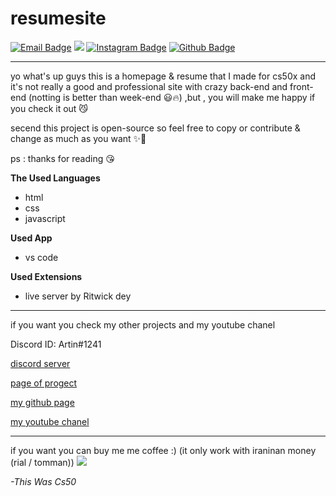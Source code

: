 # resumesite
[![Email Badge](https://img.shields.io/badge/-Email-c14438?style=flat-square&logo=Gmail&logoColor=white&link=mailto:art.1387.na@gmail.com)](mailto:art.1387.na@gmail.com)
![](https://dcbadge.vercel.app/api/shield/1010448380280983552?style=flat&theme=compact=true?theme=default)
[![Instagram Badge](https://img.shields.io/badge/-Instagram-purple?style=flat&logo=instagram&logoColor=white&link=https://instagram.com/artin.navidgoli/)](https://space.bilibili.com/7708412)
[![Github Badge](https://img.shields.io/badge/-Github-232323?style=flat-square&logo=Github&logoColor=white&link=https://space.bilibili.com/7708412)](https://github.com/Artinnavidgoli)

****
yo what's up guys this is a homepage & resume that I made for cs50x and it's not really a good and professional site with crazy back-end and front-end (notting is better than week-end 😃🔥) ,but , you will make me happy if you check it out 😼

secend this project is open-source so feel free to copy or contribute & change as much as you want ✨🫶

ps : thanks for reading 😘








**The Used Languages**

- html
- css
- javascript

**Used App**

- vs code

**Used Extensions**

- live server by Ritwick dey

****
if you want you check my other projects and my youtube chanel 

Discord ID: Artin#1241

[discord server](https://discord.gg/4gfjaPjv3Q)

[page of progect](https://github.com/Artinnavidgoli/resumesite)

[my github page](https://github.com/Artinnavidgoli)

[my youtube chanel](https://www.youtube.com/channel/UCunxVBWNJo3RXC_BNu2s4rw)

****

if you want you can buy me me coffee :) (it only work with iraninan money (rial / tomman))
<a href="https://coffeebede.ir/buycoffee/time.to.code.with.me"><img class="img-fluid" src="https://coffeebede.ir/DashboardTemplateV2/app-assets/images/banner/default-yellow.svg" /></a>

*-This Was Cs50*
